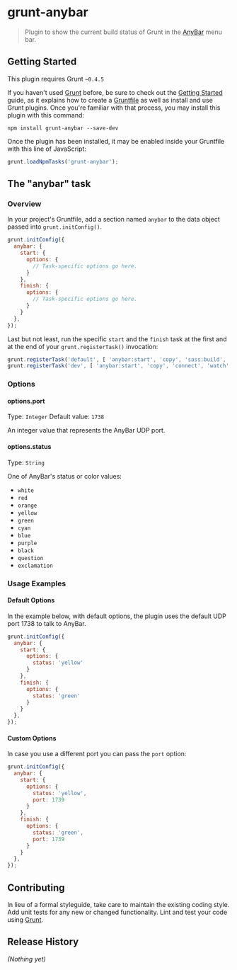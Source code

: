 # grunt-anybar

> Plugin to show the current build status of Grunt in the [AnyBar](https://github.com/tonsky/AnyBar) menu bar.

## Getting Started
This plugin requires Grunt `~0.4.5`

If you haven't used [Grunt](http://gruntjs.com/) before, be sure to check out the [Getting Started](http://gruntjs.com/getting-started) guide, as it explains how to create a [Gruntfile](http://gruntjs.com/sample-gruntfile) as well as install and use Grunt plugins. Once you're familiar with that process, you may install this plugin with this command:

```shell
npm install grunt-anybar --save-dev
```

Once the plugin has been installed, it may be enabled inside your Gruntfile with this line of JavaScript:

```js
grunt.loadNpmTasks('grunt-anybar');
```

## The "anybar" task

### Overview
In your project's Gruntfile, add a section named `anybar` to the data object passed into `grunt.initConfig()`.

```js
grunt.initConfig({
  anybar: {
    start: {
      options: {
        // Task-specific options go here.
      }
    },
    finish: {
      options: {
        // Task-specific options go here.
      }
    }
  },
});
```

Last but not least, run the specific `start` and the `finish` task at the first and at the end of your `grunt.registerTask()` invocation:

```js
grunt.registerTask('default', [ 'anybar:start', 'copy', 'sass:build', 'autoprefixer', 'concat', 'uglify', 'imagemin', 'jscs', 'phplint', 'anybar:finish' ]);
grunt.registerTask('dev', [ 'anybar:start', 'copy', 'connect', 'watch', 'anybar:finish' ]);
```

### Options

#### options.port
Type: `Integer`
Default value: `1738`

An integer value that represents the AnyBar UDP port.

#### options.status
Type: `String`

One of AnyBar's status or color values:

* `white`
* `red`
* `orange`
* `yellow`
* `green`
* `cyan`
* `blue`
* `purple`
* `black`
* `question`
* `exclamation`
 
### Usage Examples

#### Default Options
In the example below, with default options, the plugin uses the default UDP port 1738 to talk to AnyBar.

```js
grunt.initConfig({
  anybar: {
    start: {
      options: {
        status: 'yellow'
      }
    },
    finish: {
      options: {
        status: 'green'
      }
    }
  },
});
```

#### Custom Options
In case you use a different port you can pass the `port` option:

```js
grunt.initConfig({
  anybar: {
    start: {
      options: {
        status: 'yellow',
        port: 1739
      }
    },
    finish: {
      options: {
        status: 'green',
        port: 1739
      }
    }
  },
});
```

## Contributing
In lieu of a formal styleguide, take care to maintain the existing coding style. Add unit tests for any new or changed functionality. Lint and test your code using [Grunt](http://gruntjs.com/).

## Release History
_(Nothing yet)_
